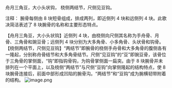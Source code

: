 舟月三角豆，大小头状钩，
桡侧两结节，尺侧见豆钩。

注释：
腕骨每侧由 8 块短骨组成，排成两列，即近侧列 4 块和远侧列 4 块。此歌决简洁表述了 8 块腕骨的名称和主要形态特点。

【舟月三角豆，大小头状钩】近侧列 4 块，由桡侧向尺侧其名称为手舟骨、月骨、三角骨和豌豆骨；远侧列 4 块分别为大多角骨、小多角骨、头状骨和钩骨。
【桡侧两结节，尺侧见豆钩】“两结节”即腕骨的桡侧手舟骨和大多角骨的腹侧各有一隆起，分别称舟骨结节和大多角骨结节。尺侧“见豆钩”的“豆”即豌豆骨，该骨位于三角骨的掌侧面，“钩”即指钩骨钩，为钩骨掌侧面一扁突。由于 8 块腕骨并未排列在一个平面上，以及桡侧“两结节”与尺侧“豆钩”向掌侧隆起的结构特点，使 8 块腕骨连接后，前面中部形成凹陷的腕骨沟。“两结节”和“豆钩”成为腕横韧带附着的结构。
![image.png](https://picgo18719498306.oss-cn-guangzhou.aliyuncs.com/20250807144720785.png)
